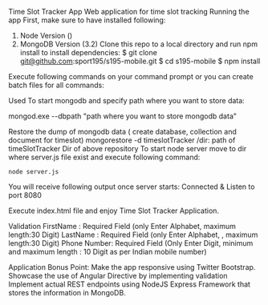Time Slot Tracker App
Web application for time slot tracking
Running the app
First, make sure to have installed following:
1.	Node Version ()
2.	MongoDB Version (3.2)
Clone this repo to a local directory and run npm install to install dependencies:
$ git clone git@github.com:sport195/s195-mobile.git
$ cd s195-mobile
$ npm install

Execute following commands on your command prompt or you can create batch files for all commands:


Used To start mongodb and specify path where you want to store data:

mongod.exe --dbpath "path where you want to store mongodb data" 

Restore the dump of mongodb data ( create database, collection and document for timeslot)
mongorestore -d timeslotTracker /dir: path of timeSlotTracker Dir of above repository
To start node server move to dir where server.js file exist and execute following command:

	node server.js

You will receive following output once server starts:
Connected & Listen to port 8080

Execute index.html file and enjoy Time Slot Tracker Application.

Validation
FirstName : Required Field (only Enter Alphabet, maximum length:30 Digit)
LastName : Required Field (only Enter Alphabet, , maximum length:30 Digit)
Phone Number: Required Field (Only Enter Digit, minimum and maximum length : 10 Digit as per Indian mobile number)

Application Bonus Point:
Make the app responsive using Twitter Bootstrap.
Showcase the use of Angular Directive by implementing validation
Implement actual REST endpoints using NodeJS Express Framework that stores the information in MongoDB. 



